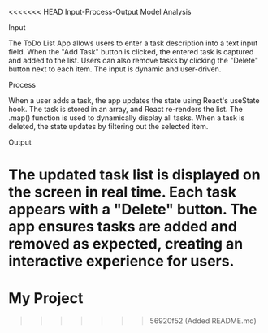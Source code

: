<<<<<<< HEAD
Input-Process-Output Model Analysis

Input

The ToDo List App allows users to enter a task description into a text input field. When the "Add Task" button is clicked, the entered task is captured and added to the list. Users can also remove tasks by clicking the "Delete" button next to each item. The input is dynamic and user-driven.

Process

When a user adds a task, the app updates the state using React's useState hook. The task is stored in an array, and React re-renders the list. The .map() function is used to dynamically display all tasks. When a task is deleted, the state updates by filtering out the selected item.

Output

The updated task list is displayed on the screen in real time. Each task appears with a "Delete" button. The app ensures tasks are added and removed as expected, creating an interactive experience for users.
=======
# My Project
>>>>>>> 56920f52 (Added README.md)
